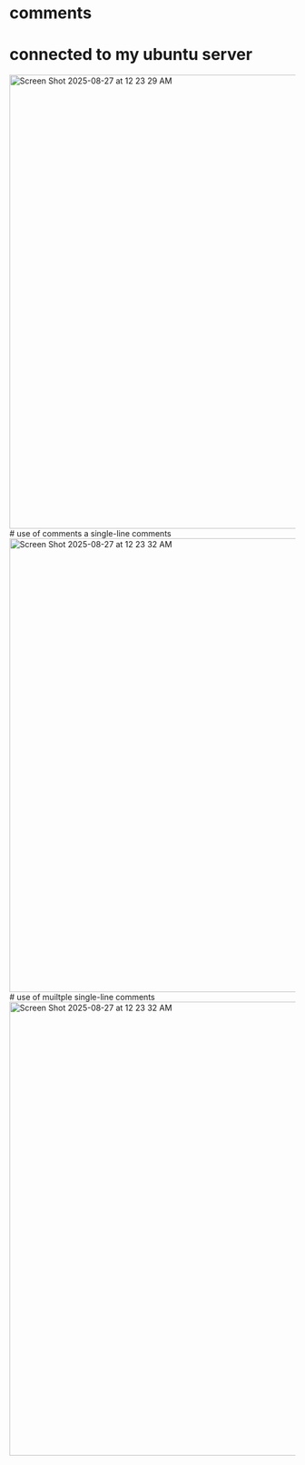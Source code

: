 # comments
# connected to my ubuntu server
<img width="1280" height="800" alt="Screen Shot 2025-08-27 at 12 23 29 AM" src="https://github.com/user-attachments/assets/923f6c74-6333-48c4-a447-19b13cf70b34" />
# use of comments a single-line comments
<img width="1280" height="800" alt="Screen Shot 2025-08-27 at 12 23 32 AM" src="https://github.com/user-attachments/assets/4c0e2efa-246c-475a-903d-1c4c0cef239a" />
# use of muiltple single-line comments
<img width="1280" height="800" alt="Screen Shot 2025-08-27 at 12 23 32 AM" src="https://github.com/user-attachments/assets/36610797-d38f-4296-9766-e3d63209ba25" />
